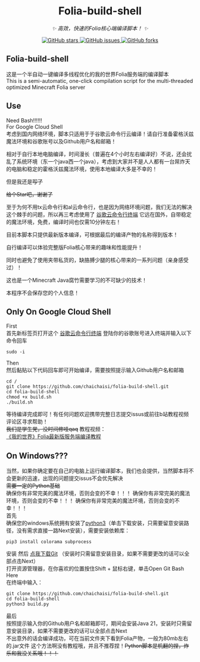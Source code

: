 
<div align="center">

# Folia-build-shell
_✨ 高效，快速的Folia核心端编译脚本！ ✨_


<a href="https://github.com/chaichaisi/folia-build-shell/stargazers">
    <img alt="GitHub stars" src="https://img.shields.io/github/stars/chaichaisi/folia-build-shell?color=%09%2300BFFF&style=flat-square">
</a>
<a href="https://github.com/chaichaisi/folia-build-shell/issues">
    <img alt="GitHub issues" src="https://img.shields.io/github/issues/chaichaisi/folia-build-shell?color=Emerald%20green&style=flat-square">
</a>
<a href="https://github.com/chaichaisi/folia-build-shell/network">
    <img alt="GitHub forks" src="https://img.shields.io/github/forks/chaichaisi/folia-build-shell?color=%2300BFFF&style=flat-square">
</a>

</div>

## Folia-build-shell  
这是一个半自动一键编译多线程优化的我的世界Folia服务端的编译脚本  
This is a semi-automatic, one-click compilation script for the multi-threaded optimized Minecraft Folia server  
## Use  
Need Bash!!!!!!  
For Google Cloud Shell  
考虑到国内网络环境，脚本只适用于于谷歌云命令行云编译！请自行准备霍格沃兹魔法环境和谷歌账号以及Github用户名和邮箱！  

相对于自行本地电脑编译，时间漫长（普遍在4个小时左右编译好）不说，还会扰乱了系统环境（东一个java西一个java），考虑到大家并不是人人都有一台屌炸天的电脑和稳定的霍格沃兹魔法环境，使用本地编译大多是不幸的！  

但是我还是~~写了~~  

~~给个Star吧，谢谢了~~  

至于为何不用tx云命令行和al云命令行，也是因为网络环境问题，我们无法的解决这个棘手的问题，所以再三考虑使用了 [谷歌云命令行终端](https://shell.cloud.google.com/?hl=zh_CN&fromcloudshell=true&show=terminal) 它远在国外，自带稳定的魔法环境，免费，编译时间也仅需10分钟左右！  

目前本脚本只提供最新版本编译，可根据最后的编译产物的名称得到版本！  

自行编译可以体验完整版Folia核心带来的趣味和性能提升！  

同时也避免了使用夹带私货的，缺胳膊少腿的核心带来的一系列问题（亲身感受过）！  

这也是一个Minecraft Java腐竹需要学习的不可缺少的技术！  

本程序不会保存您的个人信息！  

## Only On Google Cloud Shell
First  
首先新标签页打开这个 [谷歌云命令行终端](https://shell.cloud.google.com/?hl=zh_CN&fromcloudshell=true&show=terminal) 登陆你的谷歌账号进入终端并输入以下命令回车  
```
sudo -i
```
Then  
然后黏贴以下代码回车即可开始编译，需要按照提示输入Github用户名和邮箱  
```
cd /
git clone https://github.com/chaichaisi/folia-build-shell.git
cd folia-build-shell
chmod +x build.sh
./build.sh
```
等待编译完成即可！有任何问题欢迎携带完整日志提交issus或前往b站教程视频评论区寻求帮助！  
~~我们是学生党，没时间修哇qaq~~
教程视频：  
[《我的世界》Folia最新版服务端编译教程](https://www.bilibili.com/video/BV1b4sgeaEtx/?share_source=copy_web&vd_source=3f9242217329b941ef581c85067e158f)  
## On Windows???
当然，如果你确定要在自己的电脑上运行编译脚本，我们也会提供，当然脚本将不会更新的迅速，出现的问题提交issus不会优先解决  
~~需要一定的Python基础~~  
确保你有非常完美的魔法环境，否则会变的不幸！！！
确保你有非常完美的魔法环境，否则会变的不幸！！！
确保你有非常完美的魔法环境，否则会变的不幸！！！  
首先  
确保您的windows系统拥有安装了[python3](https://www.python.org/ftp/python/3.11.9/python-3.11.9-amd64.exe)（单击下载安装，只需要留意安装路径，没有需求直接一路Next安装），需要安装依赖库：  
```
pip3 install colorama subprocess
```
安装
然后  [点我下载Git](https://github.com/git-for-windows/git/releases/download/v2.46.0.windows.1/Git-2.46.0-64-bit.exe) （安装时只需留意安装目录，如果不需要更改的话可以全部点击Next）  
打开资源管理器，在你喜欢的位置按住Shift + 鼠标右键，单击Open Git Bash Here  
在终端中输入：
```
git clone https://github.com/chaichaisi/folia-build-shell.git
cd folia-build-shell
python3 build.py
```
最后  
按照提示输入你的Github用户名和邮箱即可，期间会安装Java 21，安装时只需留意安装目录，如果不需要更改的话可以全部点击Next  
不出意外的话会编译成功，可在当前文件夹下看到Folia产物，一般为80mb左右的.jar文件
这个方法啊没有教程哦，并且不推荐捏！~~Python脚本是机翻的捏，炸乐和我没关系哦！！！~~
